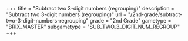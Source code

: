 +++
title = "Subtract two 3-digit numbers (regrouping)"
description = "Subtract two 3-digit numbers (regrouping)"
url = "/2nd-grade/subtract-two-3-digit-numbers-regrouping"
grade = "2nd Grade"
gametype = "BRIX_MASTER"
subgametype = "SUB_TWO_3_DIGIT_NUM_REGROUP"
+++
